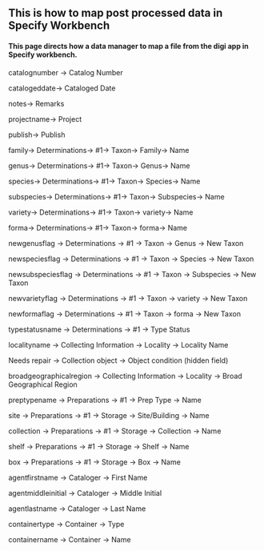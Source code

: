 ## This is how to map post processed data in Specify Workbench 
#### This page directs how a data manager to map a file from the digi app in Specify workbench.
catalognumber ->
Catalog Number

catalogeddate->
Cataloged Date

notes->
Remarks


projectname->
Project


publish->
Publish




family->
Determinations->
#1->
Taxon->
Family->
Name


genus->
Determinations->
#1->
Taxon->
Genus->
Name


species->
Determinations->
#1->
Taxon->
Species->
Name


subspecies->
Determinations->
#1->
Taxon->
Subspecies->
Name


variety->
Determinations->
#1->
Taxon->
variety->
Name


forma->
Determinations->
#1->
Taxon->
forma->
Name

newgenusflag ->
Determinations ->
#1 ->
Taxon ->
Genus ->
New Taxon 
 
newspeciesflag ->
Determinations ->
#1 ->
Taxon ->
Species ->
New Taxon 
 
newsubspeciesflag ->
Determinations ->
#1 ->
Taxon ->
Subspecies ->
New Taxon 
 
newvarietyflag ->
Determinations ->
#1 ->
Taxon ->
variety ->
New Taxon 
 
newformaflag ->
Determinations ->
#1 ->
Taxon ->
forma ->
New Taxon

typestatusname ->
Determinations ->
#1 ->
Type Status 
 
localityname ->
Collecting Information ->
Locality ->
Locality Name 

Needs repair -> Collection object -> Object condition (hidden field)
 
broadgeographicalregion ->
Collecting Information ->
Locality ->
Broad Geographical Region 
 
preptypename ->
Preparations ->
#1 ->
Prep Type ->
Name 
 
site ->
Preparations ->
#1 ->
Storage ->
Site/Building ->
Name 
 
collection ->
Preparations ->
#1 ->
Storage ->
Collection ->
Name 

shelf ->
Preparations ->
#1 ->
Storage ->
Shelf ->
Name 
 
box ->
Preparations ->
#1 ->
Storage ->
Box ->
Name 
 
agentfirstname ->
Cataloger ->
First Name 
 
agentmiddleinitial ->
Cataloger ->
Middle Initial 
 
agentlastname ->
Cataloger ->
Last Name

containertype -> Container -> Type

containername -> Container -> Name
 


